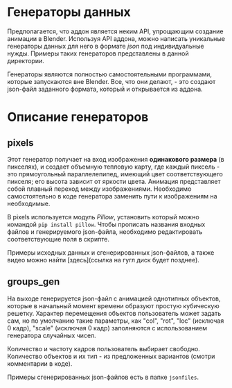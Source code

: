 # Генераторы данных
Предполагается, что аддон является неким API, упрощающим создание анимации в Blender. Используя API аддона, можно написать уникальные генераторы данных для него в формате _json_ под индивидуальные нужды. Примеры таких генераторов представлены в данной директории.

Генераторы являются полностью самостоятельными программами, которые запускаются вне Blender. Все, что они делают, - это создают json-файл заданного формата, который и открывается из аддона.

# Описание генераторов
## pixels
Этот генератор получает на вход изображения **одинакового размера** (в пикселях), и создает объемную тепловую карту, где каждый пиксель - это прямоугольный параллелепипед, имеющий цвет соответствующего пикселя; его высота зависит от яркости цвета. Анимация представляет собой плавный переход между изображениями. Необходимо самостоятельно в коде генератора заменить пути к изображениям на необходимые.

В pixels используется модуль _Pillow_, установить который можно командой `pip install pillow`. Чтобы прописать названия входных файлов и генерируемого json-файла, необходимо редактировать соответствующие поля в скрипте.

Примеры исходных данных и сгенерированных json-файлов, а также видео можно найти [здесь](ссылка на гугл диск будет позднее).

## groups_gen
На выходе генерируется json-файл c анимацией однотипных объектов, которые в начальный момент времени образуют простую кубическую решетку. Характер перемещения объектов пользователь может задать сам, но по умолчанию такие параметры, как "col", "rot", "loc" (исключая 0 кадр), "scale" (исключая 0 кадр) заполняются с использованием генератора случайных чисел.

Количество и частоту кадров пользователь выбирает свободно. Количество объектов и их тип - из предложенных вариантов (смотри комментарии в коде).

Примеры сгенерированных json-файлов есть в папке `jsonfiles`.